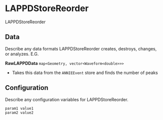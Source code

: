 # LAPPDStoreReorder

LAPPDStoreReorder

## Data

Describe any data formats LAPPDStoreReorder creates, destroys, changes, or analyzes. E.G.

**RawLAPPDData** `map<Geometry, vector<Waveform<double>>>`
* Takes this data from the `ANNIEEvent` store and finds the number of peaks


## Configuration

Describe any configuration variables for LAPPDStoreReorder.

```
param1 value1
param2 value2
```
